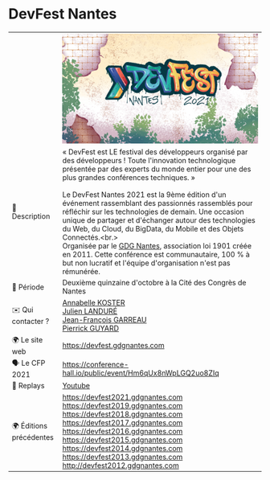 # DevFest Nantes

|                |                                                              |
| -------------- | ------------------------------------------------------------ |
|                | ![logo](logo.jpg)                                            |
| 📝 Description             | « DevFest est LE festival des développeurs organisé par des développeurs ! Toute l'innovation technologique présentée par des experts du monde entier pour une des plus grandes conférences techniques. » <br/><br/>Le DevFest Nantes 2021 est la 9ème édition d'un événement rassemblant des passionnés rassemblés pour réfléchir sur les technologies de demain. Une occasion unique de partager et d'échanger autour des technologies du Web, du Cloud, du BigData, du Mobile et des Objets Connectés.<br.><br/>Organisée par le [GDG Nantes](../gdg-nantes/), association loi 1901 créée en 2011. Cette conférence est communautaire, 100 % à but non lucratif et l'équipe d'organisation n'est pas rémunérée. |
| 📆 Période             | Deuxième quinzaine d'octobre à la Cité des Congrès de Nantes |
| ✉️ Qui contacter ?             | [Annabelle KOSTER](https://twitter.com/AnnabelleKoster)<br/>[Julien LANDURÉ](https://twitter.com/jlandure)<br/>[Jean-François GARREAU](https://twitter.com/jefbinomed)<br/>[Pierrick GUYARD](https://twitter.com/PierrickGuyard) |
| 🌍 Le site web | https://devfest.gdgnantes.com                  |
| 🗣 Le CFP 2021       | https://conference-hall.io/public/event/Hm6qUx8nWpLGQ2uo8ZIq |
| 🎥 Replays                     | [Youtube](https://www.youtube.com/c/Gdg-franceBlogspotFr/playlists) |
| 🌍 Éditions précédentes | https://devfest2021.gdgnantes.com<br/>https://devfest2019.gdgnantes.com<br/>https://devfest2018.gdgnantes.com<br/>https://devfest2017.gdgnantes.com<br/>https://devfest2016.gdgnantes.com<br/>https://devfest2015.gdgnantes.com<br/>https://devfest2014.gdgnantes.com<br/>https://devfest2013.gdgnantes.com<br/>http://devfest2012.gdgnantes.com<br/> |
